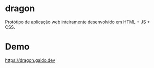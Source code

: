 # dragon
Protótipo de aplicação web inteiramente desenvolvido em HTML + JS + CSS.

# Demo

https://dragon.gaido.dev
